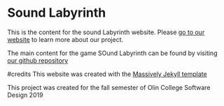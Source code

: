 # Sound Labyrinth
This is the content for the sound Labyrinth website. Please [go to our website](https://sd19fall.github.io/Sound-Labyrinth/) to learn more about our project.

The main content for the game SOund Labyrinth can be found by visiting [our github repository](https://github.com/sd19fall/Sound-Labyrinth)

#credits
This website was created with the [Massively Jekyll template](https://github.com/jekyllup/jekyll-theme-massively)

This project was created for the fall semester of Olin College Software Design 2019

